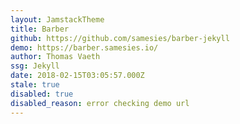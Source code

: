 ```yaml
---
layout: JamstackTheme
title: Barber
github: https://github.com/samesies/barber-jekyll
demo: https://barber.samesies.io/
author: Thomas Vaeth
ssg: Jekyll
date: 2018-02-15T03:05:57.000Z
stale: true
disabled: true
disabled_reason: error checking demo url
---
```

